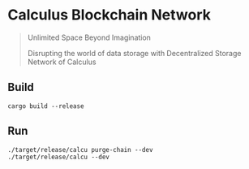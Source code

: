 # Calculus Blockchain Network

> Unlimited Space Beyond Imagination
> 
> Disrupting the world of data storage with Decentralized Storage Network of Calculus

## Build
```shell
cargo build --release
```

## Run
```shell
./target/release/calcu purge-chain --dev
./target/release/calcu --dev
```

